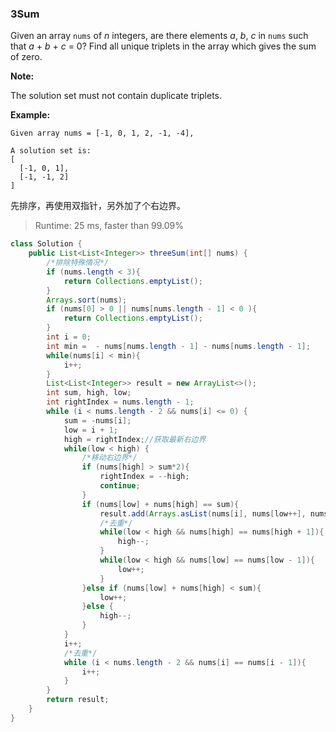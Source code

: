 ### 3Sum

Given an array `nums` of *n* integers, are there elements *a*, *b*, *c* in `nums` such that *a* + *b* + *c* = 0? Find all unique triplets in the array which gives the sum of zero.

**Note:**

The solution set must not contain duplicate triplets.

**Example:**

```
Given array nums = [-1, 0, 1, 2, -1, -4],

A solution set is:
[
  [-1, 0, 1],
  [-1, -1, 2]
]
```

先排序，再使用双指针，另外加了个右边界。

> Runtime: 25 ms, faster than 99.09% 

```java
class Solution {
    public List<List<Integer>> threeSum(int[] nums) {
        /*排除特殊情况*/
        if (nums.length < 3){
            return Collections.emptyList();
        }
        Arrays.sort(nums);
        if (nums[0] > 0 || nums[nums.length - 1] < 0 ){
            return Collections.emptyList();
        }
        int i = 0;
        int min =  - nums[nums.length - 1] - nums[nums.length - 1];
        while(nums[i] < min){
            i++;
        }
        List<List<Integer>> result = new ArrayList<>();
        int sum, high, low;
        int rightIndex = nums.length - 1;
        while (i < nums.length - 2 && nums[i] <= 0) {
            sum = -nums[i];
            low = i + 1;
            high = rightIndex;//获取最新右边界
            while(low < high) {
                /*移动右边界*/
                if (nums[high] > sum*2){
                    rightIndex = --high;
                    continue;
                }
                if (nums[low] + nums[high] == sum){
                    result.add(Arrays.asList(nums[i], nums[low++], nums[high--]));
                    /*去重*/
                    while(low < high && nums[high] == nums[high + 1]){
                        high--;
                    }
                    while(low < high && nums[low] == nums[low - 1]){
                        low++;
                    }
                }else if (nums[low] + nums[high] < sum){
                    low++;
                }else {
                    high--;
                }
            }
            i++;
            /*去重*/
            while (i < nums.length - 2 && nums[i] == nums[i - 1]){
                i++;
            }
        }
        return result;
    }
}
```

